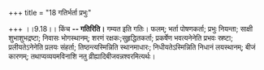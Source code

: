 +++
title = "18 गतिर्भर्ता प्रभुः"

+++
।।9.18।। किंच **-- गतिरिति।** गम्यत इति गतिः। फलम्; भर्ता पोषणकर्ता;
प्रभुः नियन्ता; साक्षी शुभाशुभद्रष्टा; निवासः भोगस्थानम्; शरणं
रक्षकः;सुहृद्धितकर्ता; प्रकर्षेण भवत्यनेनेति प्रभवः स्रष्टा;
प्रलीयतेऽनेनेति प्रलयः संहर्ता; तिष्ठन्त्यस्मिन्निति स्थानमाधारः;
निधीयतेऽस्मिन्निति निधानं लयस्थानम्; बीजं कारणम्; तथाप्यव्ययमविनाशि नतु
व्रीह्यादिबीजवन्नश्वरमित्यर्थः।
